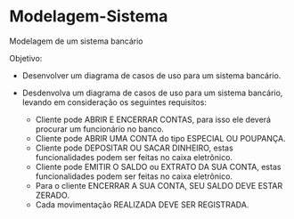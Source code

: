 # Modelagem-Sistema
Modelagem de um sistema bancário

Objetivo:
- Desenvolver um diagrama de casos de uso para um sistema bancário.

- Desdenvolva um diagrama de casos de uso para um sistema bancário, levando em consideração os seguintes requisitos:
  * Cliente pode ABRIR E ENCERRAR CONTAS, para isso ele deverá procurar um funcionário no banco.
  * Cliente pode ABRIR UMA CONTA do tipo ESPECIAL OU POUPANÇA.
  * Cliente pode DEPOSITAR OU SACAR DINHEIRO, estas funcionalidades podem ser feitas no caixa eletrônico.
  * Cliente pode EMITIR O SALDO ou EXTRATO DA SUA CONTA, estas funcionalidades podem ser feitas no caixa eletrônico.
  * Para o cliente ENCERRAR A SUA CONTA, SEU SALDO DEVE ESTAR ZERADO.
  * Cada movimentação REALIZADA DEVE SER REGISTRADA.
 
    
